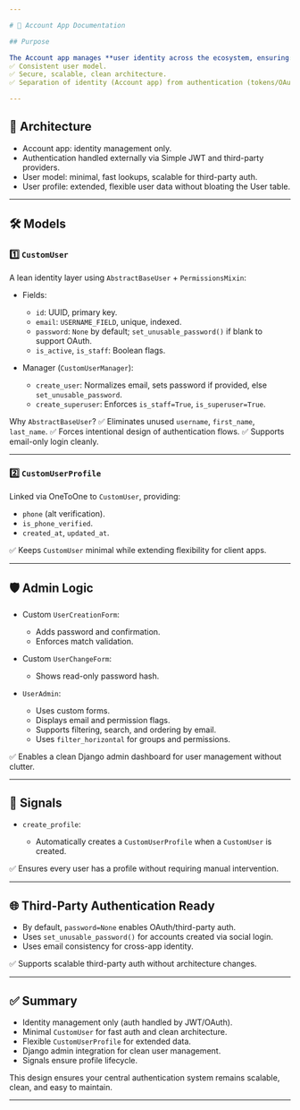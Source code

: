 ```yaml
---

# 🚀 Account App Documentation

## Purpose

The Account app manages **user identity across the ecosystem, ensuring:
✅ Consistent user model.
✅ Secure, scalable, clean architecture.
✅ Separation of identity (Account app) from authentication (tokens/OAuth).

---
```


## 📌 Architecture

* Account app: identity management only.
* Authentication handled externally via Simple JWT and third-party providers.
* User model: minimal, fast lookups, scalable for third-party auth.
* User profile: extended, flexible user data without bloating the User table.

---

## 🛠️ Models

### 1️⃣ `CustomUser`

A lean identity layer using `AbstractBaseUser` + `PermissionsMixin`:

* Fields:

  * `id`: UUID, primary key.
  * `email`: `USERNAME_FIELD`, unique, indexed.
  * `password`: `None` by default; `set_unusable_password()` if blank to support OAuth.
  * `is_active`, `is_staff`: Boolean flags.

* Manager (`CustomUserManager`):

  * `create_user`: Normalizes email, sets password if provided, else `set_unusable_password`.
  * `create_superuser`: Enforces `is_staff=True`, `is_superuser=True`.

Why `AbstractBaseUser`?
✅ Eliminates unused `username`, `first_name`, `last_name`.
✅ Forces intentional design of authentication flows.
✅ Supports email-only login cleanly.

---

### 2️⃣ `CustomUserProfile`

Linked via OneToOne to `CustomUser`, providing:

* `phone` (alt verification).
* `is_phone_verified`.
* `created_at`, `updated_at`.

✅ Keeps `CustomUser` minimal while extending flexibility for client apps.

---

## 🛡️ Admin Logic

* Custom `UserCreationForm`:

  * Adds password and confirmation.
  * Enforces match validation.

* Custom `UserChangeForm`:

  * Shows read-only password hash.

* `UserAdmin`:

  * Uses custom forms.
  * Displays email and permission flags.
  * Supports filtering, search, and ordering by email.
  * Uses `filter_horizontal` for groups and permissions.

✅ Enables a clean Django admin dashboard for user management without clutter.

---

## 🔄 Signals

* `create_profile`:

  * Automatically creates a `CustomUserProfile` when a `CustomUser` is created.

✅ Ensures every user has a profile without requiring manual intervention.

---

## 🌐 Third-Party Authentication Ready

* By default, `password=None` enables OAuth/third-party auth.
* Uses `set_unusable_password()` for accounts created via social login.
* Uses email consistency for cross-app identity.

✅ Supports scalable third-party auth without architecture changes.

---

## ✅ Summary

* Identity management only (auth handled by JWT/OAuth).
* Minimal `CustomUser` for fast auth and clean architecture.
* Flexible `CustomUserProfile` for extended data.
* Django admin integration for clean user management.
* Signals ensure profile lifecycle.

This design ensures your central authentication system remains scalable, clean, and easy to maintain.

---
